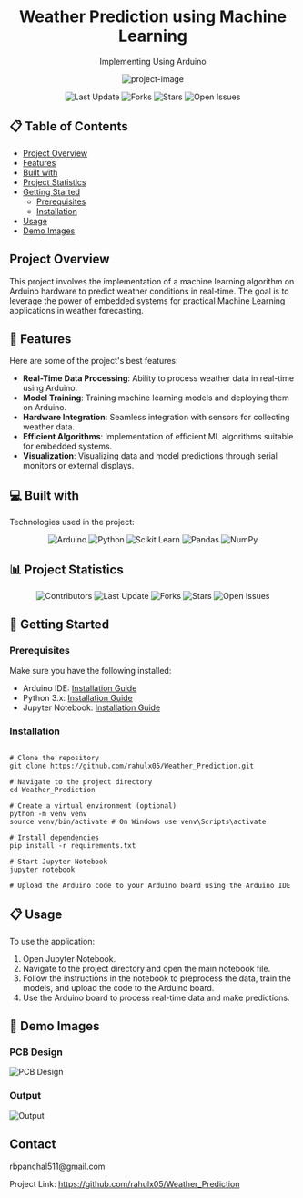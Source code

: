 <h1 align="center" id="title">Weather Prediction using Machine Learning</h1>
<p align="center">Implementing Using Arduino</p>
<p align="center"><img src="https://github.com/user-attachments/assets/6ee39589-2fc7-425a-b0ab-9cc699430b7e" alt="project-image"></p>
<p align="center">
  <img src="https://img.shields.io/github/last-commit/rahulx05/Weather_Prediction" alt="Last Update">
  <img src="https://img.shields.io/github/forks/rahulx05/Weather_Prediction" alt="Forks">
  <img src="https://img.shields.io/github/stars/rahulx05/Weather_Prediction" alt="Stars">
  <img src="https://img.shields.io/github/issues/rahulx05/Weather_Prediction" alt="Open Issues">
</p>
<h2>📋 Table of Contents</h2>

- [Project Overview](#overview)
- [Features](#features)
- [Built with](#built-with)
- [Project Statistics](#project-statistics)
- [Getting Started](#getting-started)
  - [Prerequisites](#prerequisites)
  - [Installation](#installation)
- [Usage](#usage)
- [Demo Images](#demo-images)

<h2 id="overview">Project Overview</h2>

<p>This project involves the implementation of a machine learning algorithm on Arduino hardware to predict weather conditions in real-time. The goal is to leverage the power of embedded systems for practical Machine Learning applications in weather forecasting.</p>

<h2 id="features">🧐 Features</h2>

<p>Here are some of the project's best features:</p>
<ul>
  <li><strong>Real-Time Data Processing</strong>: Ability to process weather data in real-time using Arduino.</li>
  <li><strong>Model Training</strong>: Training machine learning models and deploying them on Arduino.</li>
  <li><strong>Hardware Integration</strong>: Seamless integration with sensors for collecting weather data.</li>
  <li><strong>Efficient Algorithms</strong>: Implementation of efficient ML algorithms suitable for embedded systems.</li>
  <li><strong>Visualization</strong>: Visualizing data and model predictions through serial monitors or external displays.</li>
</ul>

<h2 id="built-with">💻 Built with</h2>

<p>Technologies used in the project:</p>
<p align="center">
  <img src="https://img.shields.io/badge/Arduino-00979D?style=for-the-badge&logo=arduino&logoColor=white" alt="Arduino">
  <img src="https://img.shields.io/badge/Python-3776AB?style=for-the-badge&logo=python&logoColor=white" alt="Python">
  <img src="https://img.shields.io/badge/Scikit_Learn-F7931E?style=for-the-badge&logo=scikit-learn&logoColor=white" alt="Scikit Learn">
  <img src="https://img.shields.io/badge/Pandas-150458?style=for-the-badge&logo=pandas&logoColor=white" alt="Pandas">
  <img src="https://img.shields.io/badge/NumPy-013243?style=for-the-badge&logo=numpy&logoColor=white" alt="NumPy">
</p>

<h2 id="project-statistics">📊 Project Statistics</h2>

<p align="center">
  <img src="https://img.shields.io/github/contributors/rahulx05/Weather_Prediction" alt="Contributors">
  <img src="https://img.shields.io/github/last-commit/rahulx05/Weather_Prediction" alt="Last Update">
  <img src="https://img.shields.io/github/forks/rahulx05/Weather_Prediction" alt="Forks">
  <img src="https://img.shields.io/github/stars/rahulx05/Weather_Prediction" alt="Stars">
  <img src="https://img.shields.io/github/issues/rahulx05/Weather_Prediction" alt="Open Issues">
</p>

<h2 id="getting-started">🚀 Getting Started</h2>

<h3 id="prerequisites">Prerequisites</h3>
<p>Make sure you have the following installed:</p>
<ul>
  <li>Arduino IDE: <a href="https://www.arduino.cc/en/Main/Software">Installation Guide</a></li>
  <li>Python 3.x: <a href="https://www.python.org/downloads/">Installation Guide</a></li>
  <li>Jupyter Notebook: <a href="https://jupyter.org/install">Installation Guide</a></li>
</ul>

<h3 id="installation">Installation</h3>

<pre><code>
# Clone the repository
git clone https://github.com/rahulx05/Weather_Prediction.git

# Navigate to the project directory
cd Weather_Prediction

# Create a virtual environment (optional)
python -m venv venv
source venv/bin/activate # On Windows use venv\Scripts\activate

# Install dependencies
pip install -r requirements.txt

# Start Jupyter Notebook
jupyter notebook

# Upload the Arduino code to your Arduino board using the Arduino IDE
</code></pre>

<h2 id="usage">📋 Usage</h2>

<p>To use the application:</p>
<ol>
  <li>Open Jupyter Notebook.</li>
  <li>Navigate to the project directory and open the main notebook file.</li>
  <li>Follow the instructions in the notebook to preprocess the data, train the models, and upload the code to the Arduino board.</li>
  <li>Use the Arduino board to process real-time data and make predictions.</li>
</ol>

<h2 id="demo-images">📸 Demo Images</h2>

<h3>PCB Design</h3>
<img src="https://github.com/user-attachments/assets/5ae68294-70b9-4aa3-ac92-0681236d3dd8" alt="PCB Design">

<h3>Output</h3>
<img src="https://github.com/user-attachments/assets/97d4243c-aeea-4134-a99e-e7ac53de4ca7" alt="Output">

<h2>Contact</h2>
rbpanchal511@gmail.com


Project Link: https://github.com/rahulx05/Weather_Prediction
